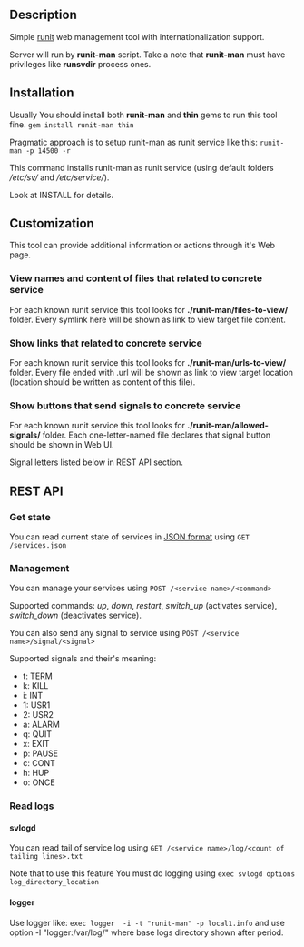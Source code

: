 ## Description

Simple [runit](http://smarden.org/runit/ "runit home page") web management tool with internationalization support.

Server will run by **runit-man** script. Take a note that **runit-man** must have privileges like **runsvdir** process ones.

## Installation

Usually You should install both **runit-man** and **thin** gems to run this tool fine.
`gem install runit-man thin`


Pragmatic approach is to setup runit-man as runit service like this:
`runit-man -p 14500 -r`

This command installs runit-man as runit service (using default folders */etc/sv/* and */etc/service/*). 

Look at INSTALL for details.

## Customization

This tool can provide additional information or actions through it's Web page.

### View names and content of files that related to concrete service

For each known runit service this tool looks for **./runit-man/files-to-view/** folder.
Every symlink here will be shown as link to view target file content.

### Show links that related to concrete service

For each known runit service this tool looks for **./runit-man/urls-to-view/** folder.
Every file ended with .url will be shown as link to view target location (location should be written as content of this file).

### Show buttons that send signals to concrete service

For each known runit service this tool looks for **./runit-man/allowed-signals/** folder.
Each one-letter-named file declares that signal button should be shown in Web UI.

Signal letters listed below in REST API section.

## REST API

### Get state

You can read current state of services in [JSON format](http://www.json.org/ "JSON home page") using
`GET /services.json`

### Management

You can manage your services using
`POST /<service name>/<command>`

Supported commands: *up*, *down*, *restart*, *switch_up* (activates service), *switch_down* (deactivates service).

You can also send any signal to service using
`POST /<service name>/signal/<signal>`

Supported signals and their's meaning:

* t: TERM
* k: KILL
* i: INT
* 1: USR1
* 2: USR2
* a: ALARM
* q: QUIT
* x: EXIT
* p: PAUSE
* c: CONT
* h: HUP
* o: ONCE

### Read logs

#### svlogd

You can read tail of service log using
`GET /<service name>/log/<count of tailing lines>.txt`

Note that to use this feature You must do logging using 
`exec svlogd options log_directory_location`

#### logger
Use logger like:
`exec logger  -i -t "runit-man" -p local1.info`
and use option -l "logger:/var/log/" where base logs directory shown after period.

